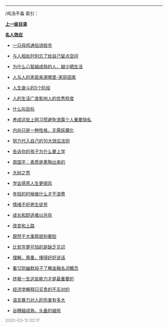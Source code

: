
----

/鸡汤不毒 索引：


**[上一级目录]()**

**[名人效应](/鸡汤不毒/名人效应/)**

- [一只母鸡通俗讲股市](/鸡汤不毒/一只母鸡通俗讲股市)

- [与人相处时别忘了给自己留点空间](/鸡汤不毒/与人相处时别忘了给自己留点空间)

- [为什么心智越成熟的人，越少晒生活](/鸡汤不毒/为什么心智越成熟的人，越少晒生活)

- [人与人的差距来源哪里-家庭因素](/鸡汤不毒/人与人的差距来源哪里-家庭因素)

- [人生奋斗的5个阶段](/鸡汤不毒/人生奋斗的5个阶段)

- [人的生活广度影响人的优秀程度](/鸡汤不毒/人的生活广度影响人的优秀程度)

- [什么叫目标](/鸡汤不毒/什么叫目标)

- [养成这些上网习惯避免泄露个人重要隐私](/鸡汤不毒/养成这些上网习惯避免泄露个人重要隐私)

- [内向只是一种性格，无需妖魔化](/鸡汤不毒/内向只是一种性格，无需妖魔化)

- [努力代入自己的10大效应法则](/鸡汤不毒/努力代入自己的10大效应法则)

- [告诉你的孩子为什么要上学](/鸡汤不毒/告诉你的孩子为什么要上学)

- [周国平：素质是熏陶出来的](/鸡汤不毒/周国平：素质是熏陶出来的)

- [大树之恩](/鸡汤不毒/大树之恩)

- [学会感恩人生更顺风](/鸡汤不毒/学会感恩人生更顺风)

- [年轻的时候做什么才不浪费](/鸡汤不毒/年轻的时候做什么才不浪费)

- [情绪不好养生徒劳](/鸡汤不毒/情绪不好养生徒劳)

- [成长和舒适难以共存](/鸡汤不毒/成长和舒适难以共存)

- [改变和上路](/鸡汤不毒/改变和上路)

- [既然干大事那就别要脸](/鸡汤不毒/既然干大事那就别要脸)

- [比贫穷更可怕的是缺乏见识](/鸡汤不毒/比贫穷更可怕的是缺乏见识)

- [理解，尊重，懂得好好说话](/鸡汤不毒/理解，尊重，懂得好好说话)

- [看12则幽默段子了解金融名词概念](/鸡汤不毒/看12则幽默段子了解金融名词概念)

- [终极一生这些能力才是最重要的](/鸡汤不毒/终极一生这些能力才是最重要的)

- [经济学解释只买贵的不买对的](/鸡汤不毒/经济学解释只买贵的不买对的)

- [语言暴力对人的伤害有多大](/鸡汤不毒/语言暴力对人的伤害有多大)

- [谷穗越成熟，头垂的越低](/鸡汤不毒/谷穗越成熟，头垂的越低)


<font size=2 color='grey'> 2020-03-12 02:17 </font>